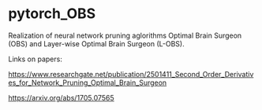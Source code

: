 # pytorch_OBS

Realization of neural network pruning aglorithms Optimal Brain Surgeon (OBS) and Layer-wise Optimal Brain Surgeon (L-OBS).

Links on papers:

https://www.researchgate.net/publication/2501411_Second_Order_Derivatives_for_Network_Pruning_Optimal_Brain_Surgeon

https://arxiv.org/abs/1705.07565
